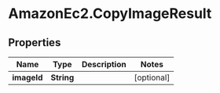 # AmazonEc2.CopyImageResult

## Properties

Name | Type | Description | Notes
------------ | ------------- | ------------- | -------------
**imageId** | **String** |  | [optional] 


